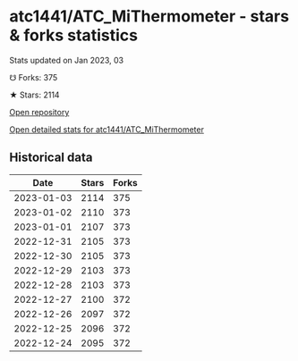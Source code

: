 # atc1441/ATC_MiThermometer - stars & forks statistics

Stats updated on Jan 2023, 03

☋ Forks: 375

★ Stars: 2114

[Open repository](https://github.com/atc1441/ATC_MiThermometer)

[Open detailed stats for atc1441/ATC_MiThermometer](https://reviewgithub.com/rep/atc1441/ATC_MiThermometer)

## Historical data
| Date | Stars | Forks |
|------|-------|-------|
| 2023-01-03 | 2114 | 375 | 
| 2023-01-02 | 2110 | 373 | 
| 2023-01-01 | 2107 | 373 | 
| 2022-12-31 | 2105 | 373 | 
| 2022-12-30 | 2105 | 373 | 
| 2022-12-29 | 2103 | 373 | 
| 2022-12-28 | 2103 | 373 | 
| 2022-12-27 | 2100 | 372 | 
| 2022-12-26 | 2097 | 372 | 
| 2022-12-25 | 2096 | 372 | 
| 2022-12-24 | 2095 | 372 | 

